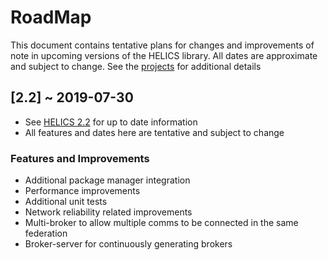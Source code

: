 # RoadMap

This document contains tentative plans for changes and improvements of note in upcoming versions of the HELICS library.  All dates are approximate and subject to change. See the [projects](https://github.com/GMLC-TDC/HELICS-src/projects) for additional details


## [2.2] ~ 2019-07-30

 - See [HELICS 2.2](https://github.com/GMLC-TDC/HELICS-src/projects/14) for up to date information
 - All features and dates here are tentative and subject to change

### Features and Improvements

  - Additional package manager integration
  - Performance improvements
  - Additional unit tests
  - Network reliability related improvements
  - Multi-broker to allow multiple comms to be connected in the same federation
  - Broker-server for continuously generating brokers
